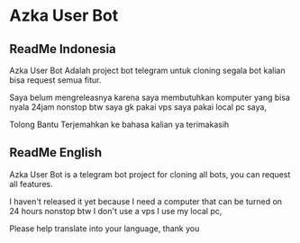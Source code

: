 # Azka User Bot

## ReadMe Indonesia
Azka User Bot Adalah project bot telegram untuk cloning segala bot kalian bisa request semua fitur.

Saya belum mengreleasnya karena saya membutuhkan komputer yang bisa nyala 24jam nonstop btw saya gk pakai vps saya pakai local pc saya,

Tolong Bantu Terjemahkan ke bahasa kalian ya terimakasih

## ReadMe English

Azka User Bot is a telegram bot project for cloning all bots, you can request all features.

I haven't released it yet because I need a computer that can be turned on 24 hours nonstop btw I don't use a vps I use my local pc,

Please help translate into your language, thank you
